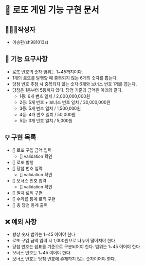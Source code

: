 # 🚀 로또 게임 기능 구현 문서

## 🙋🏻‍♂️작성자

- 이승환(sh981013s)

## 🧾 기능 요구사항

- 로또 번호의 숫자 범위는 1~45까지이다.
- 1개의 로또를 발행할 때 중복되지 않는 6개의 숫자를 뽑는다.
- 당첨 번호 추첨 시 중복되지 않는 숫자 6개와 보너스 번호 1개를 뽑는다.
- 당첨은 1등부터 5등까지 있다. 당첨 기준과 금액은 아래와 같다.
    - 1등: 6개 번호 일치 / 2,000,000,000원
    - 2등: 5개 번호 + 보너스 번호 일치 / 30,000,000원
    - 3등: 5개 번호 일치 / 1,500,000원
    - 4등: 4개 번호 일치 / 50,000원
    - 5등: 3개 번호 일치 / 5,000원

## 💡 구현 목록

- [] 로또 구입 금액 입력
    - [] validation 확인
- [] 로또 발행
- [] 당첨 번호 입력
    - [] validation 확인
- [] 보너스 번호 입력
    - [] validation 확인
- [] 일치 로직 구현
- [] 수익률 통계 로직 구현
- [] 총 당첨 통계 출력

## ❌ 예외 사항

- 항상 숫자 범위는 1~45 이어야 한다
- 로또 구입 금액 입력 시 1,000원으로 나누어 떨어져야 한다
- 당첨 번호는 쉼표를 기준으로 구분되어야 한다. 범위는 1~45 이어야 한다
- 보너스 번호는 1~45 이어야 한다.
- 보너스 번호는 당첨 번호에 존재하지 않는 숫자이어야 한다.
